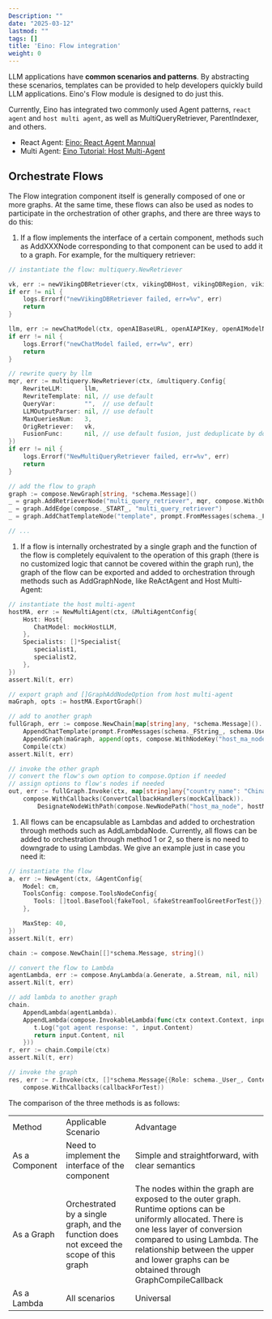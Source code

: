 ```yaml
---
Description: ""
date: "2025-03-12"
lastmod: ""
tags: []
title: 'Eino: Flow integration'
weight: 0
---
```


LLM applications have **common scenarios and patterns**. By abstracting these scenarios, templates can be provided to help developers quickly build LLM applications. Eino's Flow module is designed to do just this.

Currently, Eino has integrated two commonly used Agent patterns, `react agent` and `host multi agent`, as well as MultiQueryRetriever, ParentIndexer, and others.

- React Agent: [Eino: React Agent Mannual](/en/docs/eino/core_modules/flow_integration_components/react_agent_manual)
- Multi Agent: [Eino Tutorial: Host Multi-Agent ](/en/docs/eino/core_modules/flow_integration_components/multi_agent_hosting)

## Orchestrate Flows

The Flow integration component itself is generally composed of one or more graphs. At the same time, these flows can also be used as nodes to participate in the orchestration of other graphs, and there are three ways to do this:

1. If a flow implements the interface of a certain component, methods such as AddXXXNode corresponding to that component can be used to add it to a graph. For example, for the multiquery retriever:

```go
// instantiate the flow: multiquery.NewRetriever

vk, err := newVikingDBRetriever(ctx, vikingDBHost, vikingDBRegion, vikingDBAK, vikingDBSK)
if err != nil {
    logs.Errorf("newVikingDBRetriever failed, err=%v", err)
    return
}

llm, err := newChatModel(ctx, openAIBaseURL, openAIAPIKey, openAIModelName)
if err != nil {
    logs.Errorf("newChatModel failed, err=%v", err)
    return
}

// rewrite query by llm
mqr, err := multiquery.NewRetriever(ctx, &multiquery.Config{
    RewriteLLM:      llm,
    RewriteTemplate: nil, // use default
    QueryVar:        "",  // use default
    LLMOutputParser: nil, // use default
    MaxQueriesNum:   3,
    OrigRetriever:   vk,
    FusionFunc:      nil, // use default fusion, just deduplicate by doc id
})
if err != nil {
    logs.Errorf("NewMultiQueryRetriever failed, err=%v", err)
    return
}

// add the flow to graph
graph := compose.NewGraph[string, *schema.Message]()
_ = graph.AddRetrieverNode("multi_query_retriever", mqr, compose.WithOutputKey("context"))
_ = graph.AddEdge(compose._START_, "multi_query_retriever")
_ = graph.AddChatTemplateNode("template", prompt.FromMessages(schema._FString_, schema.UserMessage("{context}")))

// ...
```

1. If a flow is internally orchestrated by a single graph and the function of the flow is completely equivalent to the operation of this graph (there is no customized logic that cannot be covered within the graph run), the graph of the flow can be exported and added to orchestration through methods such as AddGraphNode, like ReActAgent and Host Multi-Agent:

```go
// instantiate the host multi-agent
hostMA, err := NewMultiAgent(ctx, &MultiAgentConfig{
    Host: Host{
       ChatModel: mockHostLLM,
    },
    Specialists: []*Specialist{
       specialist1,
       specialist2,
    },
})
assert.Nil(t, err)

// export graph and []GraphAddNodeOption from host multi-agent
maGraph, opts := hostMA.ExportGraph()

// add to another graph 
fullGraph, err := compose.NewChain[map[string]any, *schema.Message]().
    AppendChatTemplate(prompt.FromMessages(schema._FString_, schema.UserMessage("what's the capital city of {country_name}"))).
    AppendGraph(maGraph, append(opts, compose.WithNodeKey("host_ma_node"))...).
    Compile(ctx)
assert.Nil(t, err)

// invoke the other graph
// convert the flow's own option to compose.Option if needed
// assign options to flow's nodes if needed
out, err := fullGraph.Invoke(ctx, map[string]any{"country_name": "China"}, 
    compose.WithCallbacks(ConvertCallbackHandlers(mockCallback)).
        DesignateNodeWithPath(compose.NewNodePath("host_ma_node", hostMA.HostNodeKey())))
```

1. All flows can be encapsulable as Lambdas and added to orchestration through methods such as AddLambdaNode. Currently, all flows can be added to orchestration through method 1 or 2, so there is no need to downgrade to using Lambdas. We give an example just in case you need it:

```go
// instantiate the flow
a, err := NewAgent(ctx, &AgentConfig{
    Model: cm,
    ToolsConfig: compose.ToolsNodeConfig{
       Tools: []tool.BaseTool{fakeTool, &fakeStreamToolGreetForTest{}},
    },

    MaxStep: 40,
})
assert.Nil(t, err)

chain := compose.NewChain[[]*schema.Message, string]()

// convert the flow to Lambda
agentLambda, err := compose.AnyLambda(a.Generate, a.Stream, nil, nil)
assert.Nil(t, err)

// add lambda to another graph
chain.
    AppendLambda(agentLambda).
    AppendLambda(compose.InvokableLambda(func(ctx context.Context, input *schema.Message) (string, error) {
       t.Log("got agent response: ", input.Content)
       return input.Content, nil
    }))
r, err := chain.Compile(ctx)
assert.Nil(t, err)

// invoke the graph
res, err := r.Invoke(ctx, []*schema.Message{{Role: schema._User_, Content: "hello"}},
    compose.WithCallbacks(callbackForTest))
```

The comparison of the three methods is as follows:

<table>
<tr><td>Method</td><td>Applicable Scenario</td><td>Advantage</td></tr>
<tr><td>As a Component</td><td>Need to implement the interface of the component</td><td>Simple and straightforward, with clear semantics</td></tr>
<tr><td>As a Graph</td><td>Orchestrated by a single graph, and the function does not exceed the scope of this graph</td><td>The nodes within the graph are exposed to the outer graph. Runtime options can be uniformly allocated. There is one less layer of conversion compared to using Lambda. The relationship between the upper and lower graphs can be obtained through GraphCompileCallback</td></tr>
<tr><td>As a Lambda</td><td>All scenarios</td><td>Universal</td></tr>
</table>

